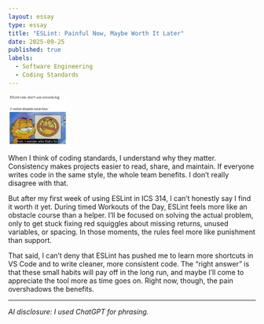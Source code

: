 ```yaml
---
layout: essay
type: essay
title: "ESLint: Painful Now, Maybe Worth It Later"
date: 2025-09-25
published: true
labels:
  - Software Engineering
  - Coding Standards
---
```


<img width="120px" class="rounded float-start pe-4" src="../img/0_shprJsFmFRWnF9ly.jpg">

When I think of coding standards, I understand why they matter. Consistency makes projects easier to read, share, and maintain. If everyone writes code in the same style, the whole team benefits. I don’t really disagree with that.  

But after my first week of using ESLint in ICS 314, I can’t honestly say I find it worth it yet. During timed Workouts of the Day, ESLint feels more like an obstacle course than a helper. I’ll be focused on solving the actual problem, only to get stuck fixing red squiggles about missing returns, unused variables, or spacing. In those moments, the rules feel more like punishment than support.  

That said, I can’t deny that ESLint has pushed me to learn more shortcuts in VS Code and to write cleaner, more consistent code. The “right answer” is that these small habits will pay off in the long run, and maybe I’ll come to appreciate the tool more as time goes on. Right now, though, the pain overshadows the benefits.  

---

*AI disclosure: I used ChatGPT for phrasing.*
